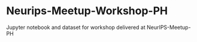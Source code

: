 # Neurips-Meetup-Workshop-PH
Jupyter notebook and dataset for workshop delivered at NeurIPS-Meetup-PH
